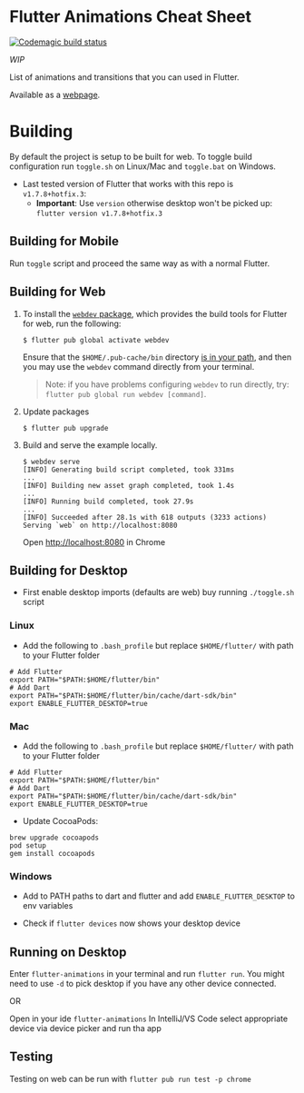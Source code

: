 # Flutter Animations Cheat Sheet
[![Codemagic build status](https://api.codemagic.io/apps/5d360a1b3b905a001cfaa874/5d360a1b3b905a001cfaa873/status_badge.svg)](https://codemagic.io/apps/5d360a1b3b905a001cfaa874/5d360a1b3b905a001cfaa873/latest_build)

*WIP*

List of animations and transitions that you can used in Flutter.

Available as a [webpage](https://flutter-animations-cheat-sheet.codemagic.app/#/).

# Building
By default the project is setup to be built for web. 
To toggle build configuration run `toggle.sh` on Linux/Mac and `toggle.bat` on Windows.

* Last tested version of Flutter that works with this repo is `v1.7.8+hotfix.3`:
  * **Important**: Use `version` otherwise desktop won't be picked up: `flutter version v1.7.8+hotfix.3`

## Building for Mobile
Run `toggle` script and proceed the same way as with a normal Flutter.

## Building for Web
1. To install the
    [`webdev` package](https://pub.dartlang.org/packages/webdev),
    which provides the build tools for Flutter for web, run the following:

    ```console
    $ flutter pub global activate webdev
    ```

    Ensure that the `$HOME/.pub-cache/bin` directory
    [is in your path](https://www.dartlang.org/tools/pub/cmd/pub-global#running-a-script-from-your-path),
    and then you may use the `webdev` command directly from your terminal.

    > Note: if you have problems configuring `webdev` to run directly, try:<br>
      `flutter pub global run webdev [command]`.
  
2. Update packages
    ```console
    $ flutter pub upgrade
    ```
3. Build and serve the example locally.
    ```console
    $ webdev serve
    [INFO] Generating build script completed, took 331ms
    ...
    [INFO] Building new asset graph completed, took 1.4s
    ...
    [INFO] Running build completed, took 27.9s
    ...
    [INFO] Succeeded after 28.1s with 618 outputs (3233 actions)
    Serving `web` on http://localhost:8080
    ```
    Open <http://localhost:8080> in Chrome

## Building for Desktop
* First enable desktop imports (defaults are web) buy running `./toggle.sh` script
### Linux
- Add the following to `.bash_profile` but replace `$HOME/flutter/` with path to your Flutter folder
```
# Add Flutter
export PATH="$PATH:$HOME/flutter/bin"
# Add Dart
export PATH="$PATH:$HOME/flutter/bin/cache/dart-sdk/bin"
export ENABLE_FLUTTER_DESKTOP=true
```
### Mac
- Add the following to `.bash_profile` but replace `$HOME/flutter/` with path to your Flutter folder
```
# Add Flutter
export PATH="$PATH:$HOME/flutter/bin"
# Add Dart
export PATH="$PATH:$HOME/flutter/bin/cache/dart-sdk/bin"
export ENABLE_FLUTTER_DESKTOP=true
```
- Update CocoaPods:
```
brew upgrade cocoapods
pod setup
gem install cocoapods
```
### Windows
- Add to PATH paths to dart and flutter and add `ENABLE_FLUTTER_DESKTOP` to env variables

* Check if `flutter devices` now shows your desktop device

## Running on Desktop
Enter `flutter-animations` in your terminal and run `flutter run`. 
You might need to use `-d` to pick desktop if you have any other device connected.

OR

Open in your ide `flutter-animations` 
In IntelliJ/VS Code select appropriate device via device picker and run tha app


## Testing
Testing on web can be run with `flutter pub run test -p chrome`
